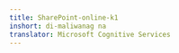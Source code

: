 ```yaml
---
title: SharePoint-online-k1
inshort: di-maliwanag na
translator: Microsoft Cognitive Services
---
```




